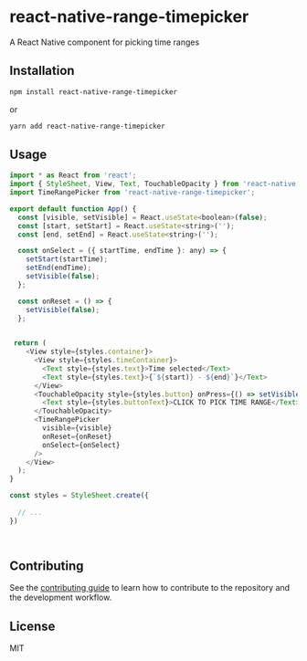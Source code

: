 # react-native-range-timepicker

A React Native component for picking time ranges

## Installation

```sh
npm install react-native-range-timepicker
```
or 

```sh
yarn add react-native-range-timepicker
```

## Usage

```js
import * as React from 'react';
import { StyleSheet, View, Text, TouchableOpacity } from 'react-native';
import TimeRangePicker from 'react-native-range-timepicker';

export default function App() {
  const [visible, setVisible] = React.useState<boolean>(false);
  const [start, setStart] = React.useState<string>('');
  const [end, setEnd] = React.useState<string>('');

  const onSelect = ({ startTime, endTime }: any) => {
    setStart(startTime);
    setEnd(endTime);
    setVisible(false);
  };

  const onReset = () => {
    setVisible(false);
  };

 
 return (
    <View style={styles.container}>
      <View style={styles.timeContainer}>
        <Text style={styles.text}>Time selected</Text>
        <Text style={styles.text}>{`${start)} - ${end}`}</Text>
      </View>
      <TouchableOpacity style={styles.button} onPress={() => setVisible(true)}>
        <Text style={styles.buttonText}>CLICK TO PICK TIME RANGE</Text>
      </TouchableOpacity>
      <TimeRangePicker
        visible={visible}
        onReset={onReset}
        onSelect={onSelect}
      />
    </View>
  );
}

const styles = StyleSheet.create({
  
  // ...
})

   
```

## Contributing

See the [contributing guide](CONTRIBUTING.md) to learn how to contribute to the repository and the development workflow.

## License

MIT
